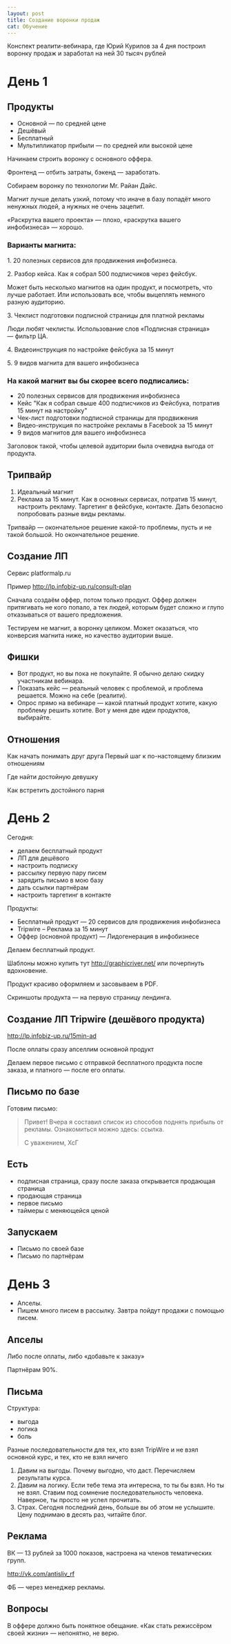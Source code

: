 ```yaml
---
layout: post
title: Создание воронки продаж
cat: Обучение
---
```


Конспект реалити-вебинара, где Юрий Курилов за 4 дня построил воронку продаж и заработал на ней 30 тысяч рублей

# День 1

## Продукты

- Основной — по средней цене
- Дешёвый
- Бесплатный
- Мультипликатор прибыли — по средней или высокой цене

Начинаем строить воронку с основного оффера.

Фронтенд — отбить затраты, бэкенд — заработать.

Собираем воронку по технологии Mr. Райан Дайс.

Магнит лучше делать узкий, потому что иначе в базу попадёт много ненужных людей, а нужных не очень зацепит.

«Раскрутка вашего проекта» — плохо, «раскрутка вашего инфобизнеса» — хорошо.

### Варианты магнита:

1\. 20 полезных сервисов для продвижения инфобизнеса.

2\. Разбор кейса. Как я собрал 500 подписчиков через фейсбук.

Может быть несколько магнитов на один продукт, и посмотреть, что лучше работает. Или использовать все, чтобы выцеплять немного разную аудиторию.

3\. Чеклист подготовки подписной страницы для платной рекламы

Люди любят чеклисты. Использование слов «Подписная страница» — фильтр ЦА.

4\. Видеоинструкция по настройке фейсбука за 15 минут

5\. 9 видов магнита для вашего инфобизнеса

### На какой магнит вы бы скорее всего подписались:

- 20 полезных сервисов для продвижения инфобизнеса
- Кейс "Как я собрал свыше 400 подписчиков из Фейсбука, потратив 15 минут на настройку"
- Чек-лист подготовки подписной страницы для продвижения
- Видео-инструкция по настройке рекламы в Facebook за 15 минут
- 9 видов магнитов для вашего инфобизнеса

Заголовок такой, чтобы целевой аудитории была очевидна выгода от продукта.

## Трипвайр

1. Идеальный магнит
2. Реклама за 15 минут. Как в основных сервисах, потратив 15 минут, настроить рекламу. Таргетинг в фейсбуке, контакте. Дать безопасно попробовать разные виды рекламы.

Трипвайр — окончательное решение какой-то проблемы, пусть и не такой большой. Но окончательное решение.

## Создание ЛП

Сервис platformalp.ru

Пример http://lp.infobiz-up.ru/consult-plan

Сначала создаём оффер, потом только продукт. Оффер должен притягивать не кого попало, а тех людей, которым будет сложно и глупо отказываться от вашего предложения.

Тестируем не магнит, а воронку целиком. Может оказаться, что конверсия магнита ниже, но качество аудитории выше.

## Фишки

- Вот продукт, но вы пока не покупайте. Я обычно делаю скидку участникам вебинара.
- Показать кейс — реальный человек с проблемой, и проблема решается. Можно на себе (реалити).
- Опрос прямо на вебинаре — какой платный продукт хотите, какую проблему решить хотите. Вот у меня две идеи продуктов, выбирайте.

## Отношения

Как начать понимать друг друга
Первый шаг к по-настоящему близким отношениям

Где найти достойную девушку

Как встретить достойного парня

# День 2

Сегодня:

- делаем бесплатный продукт
- ЛП для дешёвого
- настроить подписку
- рассылку первую пару писем
- зарядить письмо в мою базу
- дать ссылки партнёрам
- настроить таргетинг в контакте

Продукты:

- Бесплатный продукт — 20 сервисов для продвижения инфобизнеса
- Tripwire – Реклама за 15 минут
- Оффер (основной продукт) — Лидогенерация в инфобизнесе

Делаем бесплатный продукт.

Шаблоны можно купить тут http://graphicriver.net/ или почерпнуть вдохновение.

Продукт красиво оформляем и засовываем в PDF.

Скриншоты продукта — на первую страницу лендинга.

## Создание ЛП Tripwire (дешёвого продукта)

http://lp.infobiz-up.ru/15min-ad

После оплаты сразу апселлим основной продукт

Делаем первое письмо с отправкой бесплатного продукта после заказа, и платного — после его оплаты.

## Письмо по базе

Готовим письмо:

> Привет! Вчера я составил список из способов поднять прибыль от рекламы. Ознакомиться можно здесь: ссылка.
>
> С уважением, ХсГ

## Есть

- подписная страница, сразу после заказа открывается продающая страница
- продающая страница
- первое письмо
- таймеры с меняющейся ценой

## Запускаем

- Письмо по своей базе
- Письмо по партнёрам

# День 3

- Апселы.
- Пишем много писем в рассылку. Завтра пойдут продажи с помощью писем.

## Апселы

Либо после оплаты, либо «добавьте к заказу»

Партнёрам 90%.

## Письма

Структура:

- выгода
- логика
- боль

Разные последовательности для тех, кто взял TripWire и не взял основной курс, и тех, кто не взял ничего

1. Давим на выгоды. Почему выгодно, что даст. Перечисляем результаты курса.
2. Давим на логику. Если тебе тема эта интересна, то ты бы взял. Но ты не взял. Ставим под сомнение последовательность человека. Наверное, ты просто не успел прочитать.
3. Страх. Сегодня последний день, больше вы об этом не услышите. Цену поднимаю в десять раз, читайте блог.

## Реклама

ВК — 13 рублей за 1000 показов, настроена на членов тематических групп.

http://vk.com/antisliv_rf

ФБ — через менеджер рекламы.

## Вопросы

В оффере должно быть понятное обещание. «Как стать режиссёром своей жизни» — непонятно, не верю.
